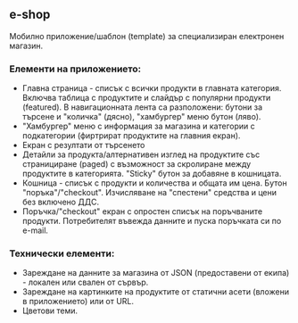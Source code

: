 ## e-shop

Мобилно приложение/шаблон (template) за специализиран електронен магазин.

### Елементи на приложението:

- Главна страница - списък с всички продукти в главната категория. Включва таблица с продуктите и слайдър с популярни продукти (featured). В навигационната лента са разположени: бутони за търсене и "количка" (дясно), "хамбургер" меню бутон (ляво).
- "Хамбургер" меню с информация за магазина и категории с подкатегории (фиртрират продуктите на главния екран).
- Екран с резултати от търсенето
- Детайли за продукта/алтернативен изглед на продуктите със странициране (paged) с възможност за скролиране между продуктите в категорията. "Sticky" бутон за добавяне в кошницата.
- Кошница - списък с продукти и количества и общата им цена. Бутон "поръка"/"checkout". Изчисляване на "спестени" средства и цени без включено ДДС.
- Поръчка/"checkout" екран с опростен списък на поръчваните продукти. Потребителят въвежда данните и пуска поръчката си по e-mail.

### Технически елементи:

- Зареждане на данните за магазина от JSON (предоставени от екипа) - локален или свален от сървър.
- Зареждане на картинките на продуктите от статични асети (вложени в приложението) или от URL.
- Цветови теми.
